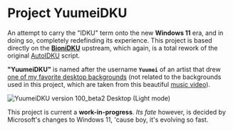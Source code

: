 # Project YuumeiDKU
An attempt to carry the "IDKU" term onto the new **Windows 11** era, and in doing so, completely redefinding its experience. This project is based directly on the [**BioniDKU**](https://github.com/Bionic-OSE/BioniDKU) upstream, which again, is a total rework of the original [AutoIDKU](https://github.com/sunryze-git/AutoIDKU/tree/8f12315e667a36eb18f412eae669a86e6aeccc70) script.

**"YuumeiDKU"** is named after the username **`Yuumei`** of an artist that drew [one of my favorite desktop backgrounds](https://www.yuumeiart.com/#/lifes-journey/) (not related to the backgrounds used in this project, which are taken from this beautiful [music video](https://youtu.be/FwWUqQz6Llk?t=230)).

![YuumeiDKU version 100_beta2 Desktop (Light mode)](https://github.com/Bionic-OSE/YuumeiDKU/assets/44027930/e1cba243-20ce-437f-aac7-566be1af0f24)

This project is current a **work-in-progress**. *Its fate* however, is decided by Microsoft's changes to Windows 11, 'cause boy, it's evolving so fast.
